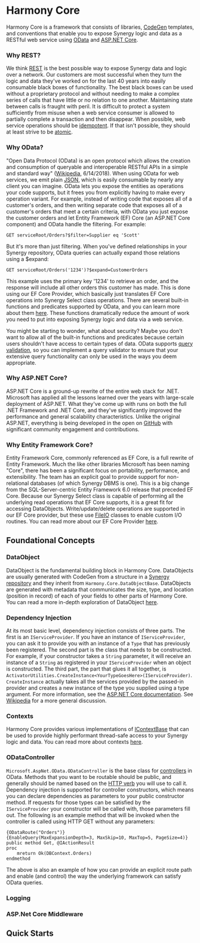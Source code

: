 # Harmony Core
Harmony Core is a framework that consists of libraries, [CodeGen](https://github.com/SteveIves/CodeGen) templates, and conventions that enable you to expose Synergy logic and data as a RESTful web service using [OData](http://www.odata.org/) and [ASP.NET Core](https://docs.microsoft.com/en-us/aspnet/core/).

### Why REST?
We think [REST](https://en.wikipedia.org/wiki/Representational_state_transfer) is the best possible way to expose Synergy data and logic over a network. Our customers are most successful when they turn the logic and data they've worked on for the last 40 years into easily consumable black boxes of functionality. The best black boxes can be used without a proprietary protocol and without needing to make a complex series of calls that have little or no relation to one another. Maintaining state between calls is fraught with peril. It is difficult to protect a system sufficiently from misuse when a web service consumer is allowed to partially complete a transaction and then disappear. When possible, web service operations should be [idempotent](https://en.wikipedia.org/wiki/Idempotence). If that isn't possible, they should at least strive to be [atomic](https://en.wikipedia.org/wiki/Atomicity_(database_systems)). 

### Why OData?
"Open Data Protocol (OData) is an open protocol which allows the creation and consumption of queryable and interoperable RESTful APIs in a simple and standard way" ([Wikipedia](https://en.wikipedia.org/wiki/Open_Data_Protocol), 6/14/2018). When using OData for web services, we emit plain [JSON](http://json.org/), which is easily consumable by nearly any client you can imagine. OData lets you expose the entities as operations your code supports, but it frees you from explicitly having to make every operation variant. For example, instead of writing code that exposes all of a customer's orders, and then writing separate code that exposes all of a customer's orders that meet a certain criteria, with OData you just expose the customer orders and let Entity Framework (EF) Core (an ASP<span></span>.NET Core component) and OData handle the filtering. For example:
```
GET serviceRoot/Orders?$filter=Supplier eq 'Scott'
```

But it's more than just filtering. When you've defined relationships in your Synergy repository, OData queries can actually expand those relations using a $expand:

```
GET serviceRoot/Orders('1234')?$expand=CustomerOrders
```

This example uses the primary key '1234' to retrieve an order, and the response will include all other orders this customer has made. This is done using our EF Core Provider, which basically just translates EF Core operations into Synergy Select class operations. There are several built-in functions and predicates supported by OData, and you can learn more about them [here](http://www.odata.org/getting-started/basic-tutorial/). These functions dramatically reduce the amount of work you need to put into exposing Synergy logic and data via a web service.

You might be starting to wonder, what about security? Maybe you don't want to allow all of the built-in functions and predicates because certain users shouldn't have access to certain types of data. OData supports [query validation](https://github.com/OData/WebApi/tree/master/src/Microsoft.AspNet.OData.Shared/Query/Validators), so you can implement a query validator to ensure that your extensive query functionality can only be used in the ways you deem appropriate.


### Why ASP<span></span>.NET Core?
ASP<span></span>.NET Core is a ground-up rewrite of the entire web stack for .NET. Microsoft has applied all the lessons learned over the years with large-scale deployment of ASP<span></span>.NET. What they've come up with runs on both the full .NET Framework and .NET Core, and they've significantly improved the performance and general scalability characteristics. Unlike the original ASP<span></span>.NET, everything is being developed in the open on [GitHub](https://github.com/aspnet/Home) with significant community engagement and contributions. 

### Why Entity Framework Core?
Entity Framework Core, commonly referenced as EF Core, is a full rewrite of Entity Framework. Much the like other libraries Microsoft has been naming "Core", there has been a significant focus on portability, performance, and extensibility. The team has an explicit goal to provide support for non-relational databases (of which Synergy DBMS is one). This is a big change from the SQL-Server-centric Entity Framework 6.0 release that preceded EF Core. Because our Synergy Select class is capable of performing all the underlying read operations that EF Core supports, it is a great fit for accessing DataObjects. Write/update/delete operations are supported in our EF Core provider, but these use [FileIO](FileIO.md) classes to enable custom I/O routines. You can read more about our EF Core Provider [here](EntityFramework.md).

## Foundational Concepts
### DataObject
DataObject is the fundamental building block in Harmony Core. DataObjects are usually generated with CodeGen from a structure in a [Synergy repository](http://docs.synergyde.com/index.htm#rps/rpsChap1Whatisrepository.htm) and they inherit from `Harmony.Core.DataObjectBase`. DataObjects are generated with metadata that communicates the size, type, and location (position in record) of each of your fields to other parts of Harmony Core. You can read a more in-depth exploration of DataObject [here](DataObject.md).
### Dependency Injection
At its most basic level, dependency injection consists of three parts. The first is an `IServiceProvider`. If you have an instance of `IServiceProvider`, you can ask it to provide you with an instance of a `Type` that has previously been registered. The second part is the class that needs to be constructed. For example, if your constructor takes a `String` parameter, it will receive an instance of a `String` as registered in your `IServiceProvider` when an object is constructed. The third part, the part that glues it all together, is `ActivatorUtilities.CreateInstance<YourTypeGoesHere>(IServiceProvider)`. `CreateInstance` actually takes all the services provided by the passed-in provider and creates a new instance of the type you supplied using a type argument. For more information, see the [ASP.NET Core documentation](https://docs.microsoft.com/en-us/aspnet/core/fundamentals/dependency-injection). See [Wikipedia](https://en.wikipedia.org/wiki/Dependency_injection) for a more general discussion.

### Contexts
Harmony Core provides various implementations of [IContextBase](Reference/IContextBase.md) that can be used to provide highly performant thread-safe access to your Synergy logic and data. You can read more about contexts [here](Contexts.md).

### ODataController
`Microsoft.AspNet.OData.ODataController` is the base class for [controllers](https://docs.microsoft.com/en-us/aspnet/core/mvc/controllers/actions?view=aspnetcore-2.1#what-is-a-controller) in OData. Methods that you want to be routable should be public, and generally should be named based on the [HTTP verb](http://www.restapitutorial.com/lessons/httpmethods.html) you will use to call it. Dependency injection is supported for controller constructors, which means you can declare dependencies as parameters to your public constructor method. If requests for those types can be satisfied by the `IServiceProvider` your constructor will be called with, those parameters fill out. The following is an example method that will be invoked when the controller is called using HTTP GET without any parameters:

```
{ODataRoute("Orders")}
{EnableQuery(MaxExpansionDepth=3, MaxSkip=10, MaxTop=5, PageSize=4)}
public method Get, @IActionResult
proc
	mreturn Ok(DBContext.Orders)
endmethod
```
The above is also an example of how you can provide an explicit route path and enable (and control) the way the underlying framework can satisfy OData queries.

### Logging
### ASP<span></span>.Net Core Middleware

## Quick Starts